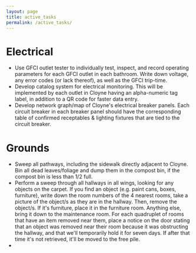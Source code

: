 ```yaml
---
layout: page
title: active_tasks
permalink: /active_tasks/
---
```


# Electrical
- Use GFCI outlet tester to individually test, inspect, and record operating parameters for each GFCI outlet in each bathroom. Write down voltage, any error codes (or lack thereof), as well as the GFCI trip-time. 
- Develop catalog system for electrical monitoring. This will be implemented by each outlet in Cloyne having an alpha-numeric tag label, in addition to a QR code for faster data entry.
- Develop network graph/map of Cloyne's electrical breaker panels. Each circuit breaker in each breaker panel should have the corresponding table of confirmed receptables & lighting fixtures that are tied to the circuit breaker.

# Grounds
- Sweep all pathways, including the sidewalk directly adjacent to Cloyne. Bin all dead leaves/foliage and dump them in the compost bin, if the compost bin is less than 1/2 full.
- Perform a sweep through all hallways in all wings, looking for any objects on the carpet. If you find an object (e.g. paint cans, boxes, furniture), write down the room numbers of the 4 nearest rooms, take a picture of the object/s as they are in the hallway. Then, remove the object/s. If it's furniture, place it in the furniture room. Anything else, bring it down to the maintenance room. For each quadruplet of rooms that have an item removed near them, place a notice on the door stating that an object was removed near their room because it was obstructing the hallway, and that we'll temporarily hold it for seven days. If after that time it's not retrieved, it'll be moved to the free pile.
- 
